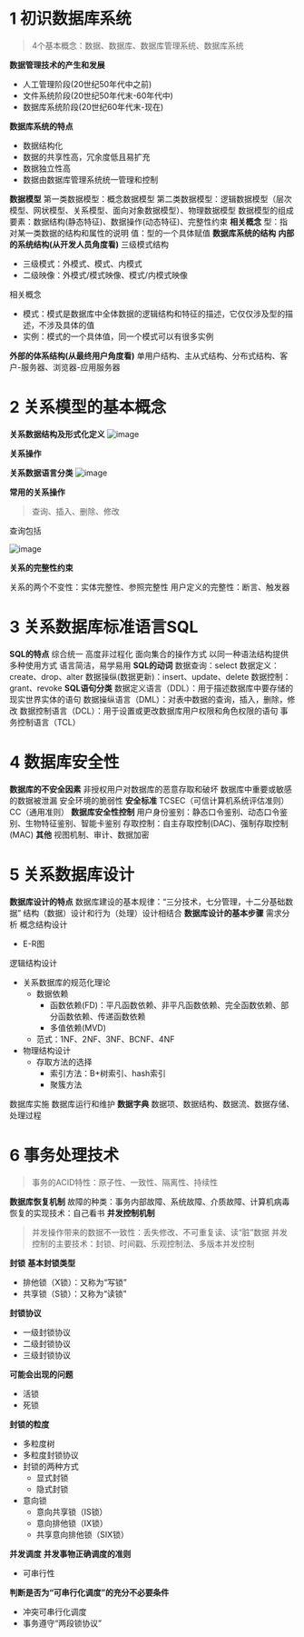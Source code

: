 # 1 初识数据库系统
> 4个基本概念：数据、数据库、数据库管理系统、数据库系统

**数据管理技术的产生和发展**

- 人工管理阶段(20世纪50年代中之前)
- 文件系统阶段(20世纪50年代末-60年代中)
- 数据库系统阶段(20世纪60年代末-现在)

**数据库系统的特点**

- 数据结构化
- 数据的共享性高，冗余度低且易扩充
- 数据独立性高
- 数据由数据库管理系统统一管理和控制

**数据模型**
第一类数据模型：概念数据模型
第二类数据模型：逻辑数据模型（层次模型、网状模型、关系模型、面向对象数据模型）、物理数据模型
数据模型的组成要素：数据结构(静态特征)、数据操作(动态特征)、完整性约束
**相关概念**
型：指对某一类数据的结构和属性的说明
值：型的一个具体赋值
**数据库系统的结构**
**内部的系统结构(从开发人员角度看)**
三级模式结构

- 三级模式：外模式、模式、内模式
- 二级映像：外模式/模式映像、模式/内模式映像

相关概念

- 模式：模式是数据库中全体数据的逻辑结构和特征的描述，它仅仅涉及型的描述，不涉及具体的值
- 实例：模式的一个具体值，同一个模式可以有很多实例

**外部的体系结构(从最终用户角度看)**
单用户结构、主从式结构、分布式结构、客户-服务器、浏览器-应用服务器
# 2 关系模型的基本概念
**关系数据结构及形式化定义**
![image](https://github.com/fcbyk/hello-world/assets/101487905/86381151-847b-4367-8308-a0afec633bea)

**关系操作**

**关系数据语言分类**
![image](https://github.com/fcbyk/hello-world/assets/101487905/d27b29e9-0e84-4548-97c4-b57df8fdc950)

**常用的关系操作**

> 查询、插入、删除、修改

查询包括

![image](https://github.com/fcbyk/hello-world/assets/101487905/5927b557-52d7-4922-a875-2e04c0a28f7b)

**关系的完整性约束**

关系的两个不变性：实体完整性、参照完整性
用户定义的完整性：断言、触发器

# 3 关系数据库标准语言SQL
**SQL的特点**
综合统一
高度非过程化
面向集合的操作方式
以同一种语法结构提供多种使用方式
语言简洁，易学易用
**SQL的动词**
数据查询：select
数据定义：create、drop、alter
数据操纵(数据更新)：insert、update、delete
数据控制：grant、revoke
**SQL语句分类**
数据定义语言（DDL）：用于描述数据库中要存储的现实世界实体的语句
数据操纵语言（DML）：对表中数据的查询，插入，删除，修改
数据控制语言（DCL）：用于设置或更改数据库用户权限和角色权限的语句
事务控制语言（TCL）
# 4 数据库安全性
**数据库的不安全因素**
非授权用户对数据库的恶意存取和破坏
数据库中重要或敏感的数据被泄漏
安全环境的脆弱性
**安全标准**
TCSEC（可信计算机系统评估准则）
CC（通用准则）
**数据库安全性控制**
用户身份鉴别：静态口令鉴别、动态口令鉴别、生物特征鉴别、智能卡鉴别
存取控制：自主存取控制(DAC)、强制存取控制(MAC)
**其他**
视图机制、审计、数据加密
# 5 关系数据库设计
**数据库设计的特点**
数据库建设的基本规律：“三分技术，七分管理，十二分基础数据”
结构（数据）设计和行为（处理）设计相结合
**数据库设计的基本步骤**
需求分析
概念结构设计

- E-R图

逻辑结构设计

- 关系数据库的规范化理论
   - 数据依赖
      - 函数依赖(FD)：平凡函数依赖、非平凡函数依赖、完全函数依赖、部分函数依赖、传递函数依赖
      - 多值依赖(MVD)
   - 范式：1NF、2NF、3NF、BCNF、4NF
- 物理结构设计
   - 存取方法的选择
      - 索引方法：B+树索引、hash索引
      - 聚簇方法

数据库实施
数据库运行和维护
**数据字典**
数据项、数据结构、数据流、数据存储、处理过程
# 6 事务处理技术
> 事务的ACID特性：原子性、一致性、隔离性、持续性

**数据库恢复机制**
故障的种类：事务内部故障、系统故障、介质故障、计算机病毒
恢复的实现技术：自己看书
**并发控制机制**
> 并发操作带来的数据不一致性：丢失修改、不可重复读、读“脏”数据
并发控制的主要技术：封锁、时间戳、乐观控制法、多版本并发控制

**封锁**
**基本封锁类型**

- 排他锁（X锁）：又称为“写锁”
- 共享锁（S锁）：又称为“读锁”

**封锁协议**

- 一级封锁协议
- 二级封锁协议
- 三级封锁协议

**可能会出现的问题**

- 活锁
- 死锁

**封锁的粒度**

- 多粒度树
- 多粒度封锁协议
- 封锁的两种方式
   - 显式封锁
   - 隐式封锁
- 意向锁
   - 意向共享锁（IS锁）
   - 意向排他锁（IX锁）
   - 共享意向排他锁（SIX锁）

**并发调度**
**并发事物正确调度的准则**

- 可串行性

**判断是否为“可串行化调度”的充分不必要条件**

- 冲突可串行化调度
- 事务遵守“两段锁协议”
